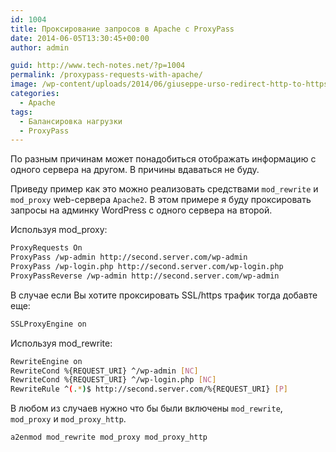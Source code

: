 ```yaml
---
id: 1004
title: Проксирование запросов в Apache c ProxyPass
date: 2014-06-05T13:30:45+00:00
author: admin

guid: http://www.tech-notes.net/?p=1004
permalink: /proxypass-requests-with-apache/
image: /wp-content/uploads/2014/06/giuseppe-urso-redirect-http-to-https-slider-280x290-280x280.png
categories:
  - Apache
tags:
  - Балансировка нагрузки
  - ProxyPass
---
```

По разным причинам может понадобиться отображать информацию с одного сервера на другом. В причины вдаваться не буду.

Приведу пример как это можно реализовать средствами `mod_rewrite` и `mod_proxy` web-сервера `Apache2`. В этом примере я буду проксировать запросы на админку WordPress с одного сервера на второй.

Используя mod_proxy:

```bash
ProxyRequests On
ProxyPass /wp-admin http://second.server.com/wp-admin
ProxyPass /wp-login.php http://second.server.com/wp-login.php
ProxyPassReverse /wp-admin http://second.server.com/wp-admin
```


В случае если Вы хотите проксировать SSL/https трафик тогда добавте еще:

```bash
SSLProxyEngine on
```


Используя mod_rewrite:

```bash
RewriteEngine on
RewriteCond %{REQUEST_URI} ^/wp-admin [NC]
RewriteCond %{REQUEST_URI} ^/wp-login.php [NC]
RewriteRule ^(.*)$ http://second.server.com/%{REQUEST_URI} [P]
```


В любом из случаев нужно что бы были включены `mod_rewrite`, `mod_proxy` и `mod_proxy_http`.

```bash
a2enmod mod_rewrite mod_proxy mod_proxy_http
```
